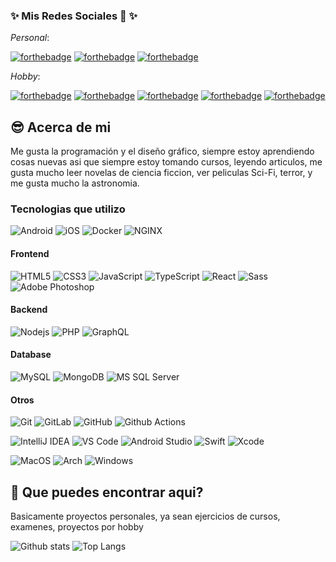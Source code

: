 ### ✨ Mis Redes Sociales 👋 ✨

_Personal_:

[![forthebadge](https://img.shields.io/badge/instagram-sigueme-%23E4405F.svg?&style=flat&logo=instagram)](https://www.instagram.com/shadito/)
[![forthebadge](https://img.shields.io/badge/linkedin-sigueme-%230077B5.svg?&style=flat&logo=linkedin)](https://www.linkedin.com/in/shadito/)
[![forthebadge](https://img.shields.io/badge/twitter-sigueme-00acee.svg?&style=flat&logo=twitter)](https://twitter.com/shaditokun)

_Hobby_:

[![forthebadge](https://img.shields.io/badge/twitch-sigueme-6441a5.svg?&style=flat&logo=twitch)](https://www.twitch.tv/shaditogamer)
[![forthebadge](https://img.shields.io/badge/instagram-sigueme-%23E4405F.svg?&style=flat&logo=instagram)](https://www.instagram.com/shaditogamer/)
[![forthebadge](https://img.shields.io/badge/facebook-sigueme-3b5998.svg?&style=flat&logo=facebook)](https://www.facebook.com/ShaditoGamer/)
[![forthebadge](https://img.shields.io/badge/twitter-sigueme-00acee.svg?&style=flat&logo=twitter)](https://twitter.com/shaditogamer)
[![forthebadge](https://img.shields.io/badge/discord-sigueme-5865F2.svg?&style=flat&logo=discord)](https://discord.com/invite/EkDSeJDWwf)



## 😎 Acerca de mi

Me gusta la programación y el diseño gráfico, siempre estoy aprendiendo cosas nuevas asi que siempre estoy tomando cursos, leyendo articulos, me gusta mucho leer novelas de ciencia ficcion, ver peliculas Sci-Fi, terror, y me gusta mucho la astronomia.

### Tecnologias que utilizo

![Android](http://img.shields.io/badge/-Android-3DDC84?style=flat-square&logo=android&logoColor=ffffff)
![iOS](http://img.shields.io/badge/-Apple-black?style=flat-square&logo=apple&logoColor=ffffff)
![Docker](https://img.shields.io/badge/-Docker-0db7ed?style=flat-square&logo=docker&logoColor=ffffff)
![NGINX](http://img.shields.io/badge/-NGINX-269539?style=flat-square&logo=nginx&logoColor=ffffff)

#### Frontend
![HTML5](https://img.shields.io/badge/-HTML5-%23E44D27?style=flat-square&logo=html5&logoColor=ffffff)
![CSS3](https://img.shields.io/badge/-CSS3-%231572B6?style=flat-square&logo=css3)
![JavaScript](https://img.shields.io/badge/-JavaScript-%23F7DF1C?style=flat-square&logo=javascript&logoColor=000000&labelColor=%23F7DF1C&color=%23FFCE5A)
![TypeScript](https://img.shields.io/badge/-TypeScript-007acc?style=flat-square&logo=typescript&logoColor=000000&labelColor=007acc&color=007acc)
![React](https://img.shields.io/badge/-React-%23282C34?style=flat-square&logo=react)
![Sass](https://img.shields.io/badge/-Sass-%23CC6699?style=flat-square&logo=sass&logoColor=ffffff)
![Adobe Photoshop](http://img.shields.io/badge/-Abode%20Photoshop-26C9FF?style=flat-square&logo=adobe-photoshop&logoColor=ffffff)

#### Backend
![Nodejs](https://img.shields.io/badge/-Nodejs-269539?style=flat-square&logo=Node.js&logoColor=ffffff)
![PHP](https://img.shields.io/badge/-PHP-B0B3D6?style=flat-square&logo=php&logoColor=ffffff)
![GraphQL](http://img.shields.io/badge/-GraphQL-e535ab?style=flat-square&logo=graphql&logoColor=ffffff)

#### Database
![MySQL](https://img.shields.io/badge/-MySQL-white?style=flat-square&logo=mysql&logoColor=000000&labelColor=ffffff&color=00758F)
![MongoDB](http://img.shields.io/badge/-MongoDB-3DDC84?style=flat-square&logo=mongodb&logoColor=ffffff)
![MS SQL Server](http://img.shields.io/badge/-MS%20SQL%20Server-CC2927?style=flat-square&logo=microsoft-sql-server&logoColor=ffffff)

#### Otros
![Git](https://img.shields.io/badge/-Git-%23F05032?style=flat-square&logo=git&logoColor=%23ffffff)
![GitLab](https://img.shields.io/badge/-GitLab-FCA121?style=flat-square&logo=gitlab)
![GitHub](https://img.shields.io/badge/-GitHub-181717?style=flat-square&logo=github)
![Github Actions](http://img.shields.io/badge/-Github%20Actions-2088FF?style=flat-square&logo=github-actions&logoColor=ffffff)

![IntelliJ IDEA](http://img.shields.io/badge/-IntelliJ%20IDEA-000000?style=flat-square&logo=intellij-idea&logoColor=ffffff)
![VS Code](http://img.shields.io/badge/-VS%20Code-007ACC?style=flat-square&logo=visual-studio-code&logoColor=ffffff)
![Android Studio](http://img.shields.io/badge/-Android%20Studio-3DDC84?style=flat-square&logo=android-studio&logoColor=ffffff)
![Swift](https://img.shields.io/badge/Swift-FA7343?style=flat-square&logo=Swift&logoColor=white)
![Xcode](https://img.shields.io/badge/Xcode-1575F9?style=flat-square&logo=Xcode&logoColor=white)

![MacOS](http://img.shields.io/badge/-Apple-000000?style=flat-square&logo=macos&logoColor=ffffff)
![Arch](http://img.shields.io/badge/-ArchLinux-1793d1?style=flat-square&logo=archlinux&logoColor=ffffff)
![Windows](http://img.shields.io/badge/-Windows-0078D6?style=flat-square&logo=windows&logoColor=ffffff)

## 🔭 Que puedes encontrar aqui?

Basicamente proyectos personales, ya sean ejercicios de cursos, examenes, proyectos por hobby

![Github stats](https://github-readme-stats.vercel.app/api?username=sh4d1t0&show_icons=true&theme=radical)
![Top Langs](https://github-readme-stats.vercel.app/api/top-langs/?username=sh4d1t0&layout=compact)

<!--
**sh4d1t0/sh4d1t0** is a ✨ _special_ ✨ repository because its `README.md` (this file) appears on your GitHub profile.

Here are some ideas to get you started:

- 🔭 I’m currently working on ...
- 🌱 I’m currently learning ...
- 👯 I’m looking to collaborate on ...
- 🤔 I’m looking for help with ...
- 💬 Ask me about ...
- 📫 How to reach me: ...
- 😄 Pronouns: ...
- ⚡ Fun fact: ...
-->
